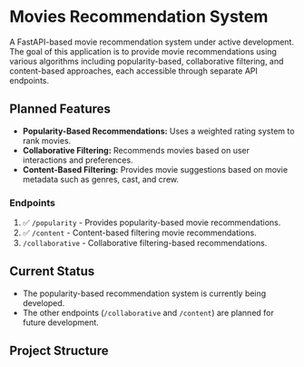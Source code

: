 # Movies Recommendation System

A FastAPI-based movie recommendation system under active development. The goal of this application is to provide movie recommendations using various algorithms including popularity-based, collaborative filtering, and content-based approaches, each accessible through separate API endpoints.

## Planned Features
- **Popularity-Based Recommendations:** Uses a weighted rating system to rank movies.
- **Collaborative Filtering:** Recommends movies based on user interactions and preferences.
- **Content-Based Filtering:** Provides movie suggestions based on movie metadata such as genres, cast, and crew.

### Endpoints
1. :white_check_mark: `/popularity` - Provides popularity-based movie recommendations.
2. :white_check_mark: `/content` - Content-based filtering movie recommendations.
3.  `/collaborative` - Collaborative filtering-based recommendations.


## Current Status
- The popularity-based recommendation system is currently being developed.
- The other endpoints (`/collaborative` and `/content`) are planned for future development.
  
## Project Structure
